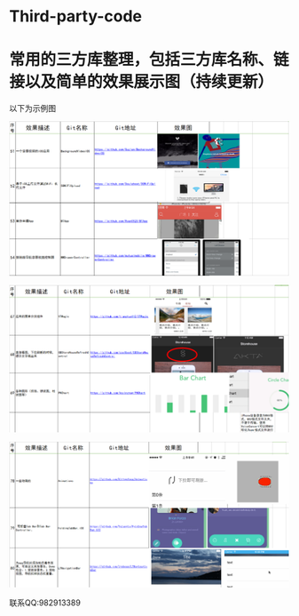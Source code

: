 ﻿# Third-party-code
常用的三方库整理，包括三方库名称、链接以及简单的效果展示图（持续更新）
===
以下为示例图

![image](https://github.com/18220560799/Third-party-code/raw/master/Screenshots/111.png)<br/>

![image](https://github.com/18220560799/Third-party-code/raw/master/Screenshots/222.png)<br/>

![image](https://github.com/18220560799/Third-party-code/raw/master/Screenshots/333.png)

联系QQ:982913389
